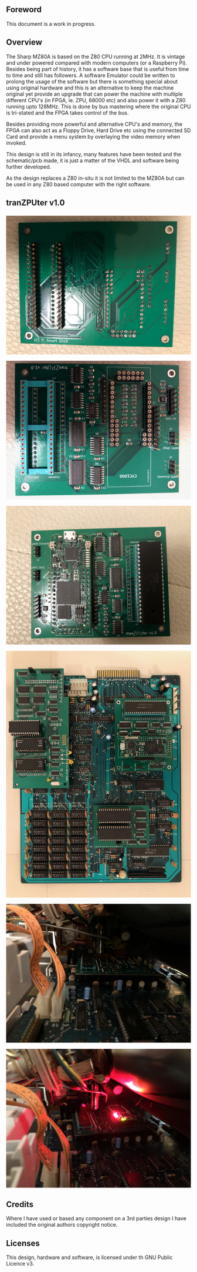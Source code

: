 ## Foreword

This document is a work in progress.



## Overview

The Sharp MZ80A is based on the Z80 CPU running at 2MHz. It is vintage and under powered compared with modern computers (or a Raspberry Pi). Besides being part of history, it has a software base that is useful from time to time and still has followers. A software Emulator could be written to prolong the usage of the software but there is something special about using original hardware and this is an alternative to keep the machine original yet provide an upgrade that can power the machine with multiple different CPU's (in FPGA, ie. ZPU, 68000 etc) and also power it with a Z80 running upto 128MHz. This is done by bus mastering where the original CPU is tri-stated and the FPGA takes control of the bus.

Besides providing more powerful and alternative CPU's and memory, the FPGA can also act as a Floppy Drive, Hard Drive etc using the connected SD Card and provide a menu system by overlaying the video memory when invoked.

This design is still in its infancy, many features have been tested and the schematic/pcb made, it is just a matter of the VHDL and software being further developed.

As the design replaces a Z80 in-situ it is not limited to the MZ80A but can be used in any Z80 based computer with the right software.



## tranZPUter v1.0


##### 

![alt text](https://github.com/pdsmart/tranZPUter/blob/master/docs/IMG_9630.jpg)

![alt text](https://github.com/pdsmart/tranZPUter/blob/master/docs/IMG_9631.jpg)

![alt text](https://github.com/pdsmart/tranZPUter/blob/master/docs/IMG_9637.jpg)

![alt text](https://github.com/pdsmart/tranZPUter/blob/master/docs/IMG_9681.jpg)

![alt text](https://github.com/pdsmart/tranZPUter/blob/master/docs/IMG_9636.jpg)

![alt text](https://github.com/pdsmart/tranZPUter/blob/master/docs/IMG_9640.jpg)





## Credits

Where I have used or based any component on a 3rd parties design I have included the original authors copyright notice.



## Licenses

This design, hardware and software, is licensed under th GNU Public Licence v3.


